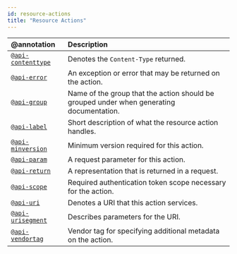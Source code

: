 ```yaml
---
id: resource-actions
title: "Resource Actions"
---
```


| @annotation | Description |
| :--- | :--- |
| [`@api-contenttype`](reference-api-contenttype.md) | Denotes the `Content-Type` returned. |
| [`@api-error`](reference-api-error.md) | An exception or error that may be returned on the action. |
| [`@api-group`](reference-api-group.md) | Name of the group that the action should be grouped under when generating documentation. |
| [`@api-label`](reference-api-label.md) | Short description of what the resource action handles. |
| [`@api-minversion`](reference-api-minversion.md) | Minimum version required for this action. |
| [`@api-param`](reference-api-param.md) | A request parameter for this action. |
| [`@api-return`](reference-api-return.md) | A representation that is returned in a request. |
| [`@api-scope`](reference-api-scope.md) | Required authentication token scope necessary for the action. |
| [`@api-uri`](reference-api-uri.md) | Denotes a URI that this action services. |
| [`@api-urisegment`](reference-api-urisegment.md) | Describes parameters for the URI. |
| [`@api-vendortag`](reference-api-vendortag.md) | Vendor tag for specifying additional metadata on the action. |
